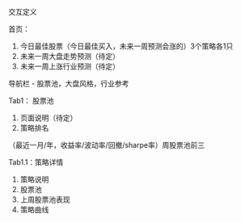 交互定义

首页：

1. 今日最佳股票（今日最佳买入，未来一周预测会涨的）3个策略各1只
2. 未来一周大盘走势预测（待定）
3. 未来一周上涨行业预测（待定）

导航栏  - 股票池，大盘风格，行业参考

Tab1：   股票池

1. 页面说明（待定）
2. 策略排名

（最近一月/年，收益率/波动率/回撤/sharpe率）周股票池前三



Tab1.1：策略详情

1. 策略说明
2. 股票池
3. 上周股票池表现
4. 策略曲线


